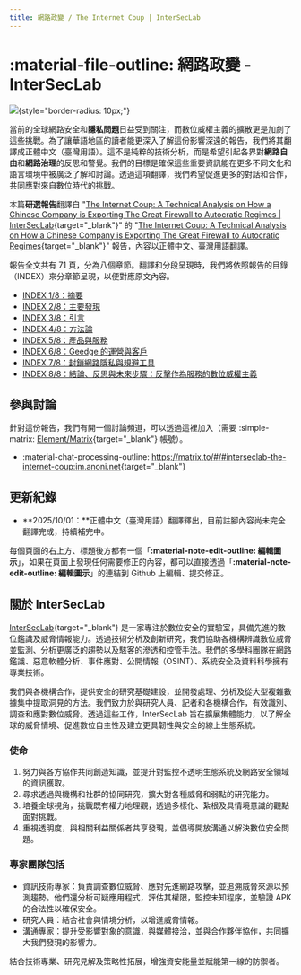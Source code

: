 ```yaml
---
title: 網路政變 / The Internet Coup | InterSecLab
---
```


# :material-file-outline: 網路政變 - InterSecLab

![](https://assets.anoni.net/the-internet-coup/The-Internet-Coup-InterSecLab-2048x986.png){style="border-radius: 10px;"}

當前的全球網路安全和**隱私問題**日益受到關注，而數位威權主義的擴散更是加劇了這些挑戰。為了讓華語地區的讀者能更深入了解這份影響深遠的報告，我們將其翻譯成正體中文（臺灣用語）。這不是純粹的技術分析，而是希望引起各界對**網路自由**和**網路治理**的反思和警覺。我們的目標是確保這些重要資訊能在更多不同文化和語言環境中被廣泛了解和討論。透過這項翻譯，我們希望促進更多的對話和合作，共同應對來自數位時代的挑戰。

本篇**研選報告**翻譯自 "[The Internet Coup: A Technical Analysis on How a Chinese Company is Exporting The Great Firewall to Autocratic Regimes | InterSecLab](https://interseclab.org/research/the-internet-coup/){target="_blank"}" 的 "[The Internet Coup: A Technical Analysis on How a Chinese Company is Exporting The Great Firewall to Autocratic Regimes](https://interseclab.org/wp-content/uploads/2025/09/The-Internet-Coup_September2025.pdf){target="_blank"}" 報告，內容以正體中文、臺灣用語翻譯。

報告全文共有 71 頁，分為八個章節。翻譯和分段呈現時，我們將依照報告的目錄（INDEX）來分章節呈現，以便對應原文內容。

* [INDEX 1/8：摘要](./index_1.md)
* [INDEX 2/8：主要發現](./index_2.md)
* [INDEX 3/8：引言](./index_3.md)
* [INDEX 4/8：方法論](./index_4.md)
* [INDEX 5/8：產品與服務](./index_5.md)
* [INDEX 6/8：Geedge 的運營與客戶](./index_6.md)
* [INDEX 7/8：封鎖網路隱私與規避工具](./index_7.md)
* [INDEX 8/8：結論、反思與未來步驟：反擊作為服務的數位威權主義](./index_8.md)

## 參與討論

針對這份報告，我們有開一個討論頻道，可以透過這裡加入（需要 :simple-matrix: [Element/Matrix](https://element.io/){target="_blank"} 帳號）。

* :material-chat-processing-outline: <https://matrix.to/#/#interseclab-the-internet-coup:im.anoni.net>{target="_blank"}

## 更新紀錄

* **2025/10/01：**正體中文（臺灣用語）翻譯釋出，目前註腳內容尚未完全翻譯完成，持續補完中。

每個頁面的右上方、標題後方都有一個「**:material-note-edit-outline: 編輯圖示**」，如果在頁面上發現任何需要修正的內容，都可以直接透過「**:material-note-edit-outline: 編輯圖示**」的連結到 Github 上編輯、提交修正。

## 關於 InterSecLab

[InterSecLab](https://interseclab.org/about/){target="_blank"} 是一家專注於數位安全的實驗室，具備先進的數位鑑識及威脅情報能力。透過技術分析及創新研究，我們協助各機構辨識數位威脅並監測、分析更廣泛的趨勢以及駭客的滲透和控管手法。我們的多學科團隊在網路鑑識、惡意軟體分析、事件應對、公開情報（OSINT）、系統安全及資料科學擁有專業技術。

我們與各機構合作，提供安全的研究基礎建設，並開發處理、分析及從大型複雜數據集中提取洞見的方法。我們致力於與研究人員、記者和各機構合作，有效識別、調查和應對數位威脅。透過這些工作，InterSecLab 旨在擴展集體能力，以了解全球的威脅情境、促進數位自主性及建立更具韌性與安全的線上生態系統。

### 使命

1. 努力與各方協作共同創造知識，並提升對監控不透明生態系統及網路安全領域的資訊獲取。
2. 尋求透過與機構和社群的協同研究，擴大對各種威脅和弱點的研究能力。
3. 培養全球視角，挑戰既有權力地理觀，透過多樣化、紮根及具情境意識的觀點面對挑戰。
4. 重視透明度，與相關利益關係者共享發現，並倡導開放溝通以解決數位安全問題。

### 專家團隊包括

* 資訊技術專家：負責調查數位威脅、應對先進網路攻擊，並追溯威脅來源以預測趨勢。他們還分析可疑應用程式，評估其權限，監控未知程序，並驗證 APK 的合法性以確保安全。
* 研究人員：結合社會與情境分析，以增進威脅情報。
* 溝通專家：提升受影響對象的意識，與媒體接洽，並與合作夥伴協作，共同擴大我們發現的影響力。

結合技術專業、研究見解及策略性拓展，增強資安能量並賦能第一線的防禦者。
